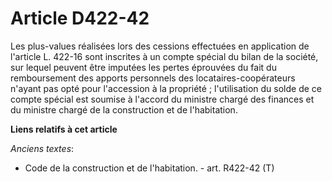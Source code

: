 # Article D422-42

Les plus-values réalisées lors des cessions effectuées en application de l'article L. 422-16 sont inscrites à un compte
spécial du bilan de la société, sur lequel peuvent être imputées les pertes éprouvées du fait du remboursement des apports
personnels des locataires-coopérateurs n'ayant pas opté pour l'accession à la propriété ; l'utilisation du solde de ce compte
spécial est soumise à l'accord du ministre chargé des finances et du ministre chargé de la construction et de l'habitation.

**Liens relatifs à cet article**

_Anciens textes_:

  - Code de la construction et de l'habitation. - art. R422-42 (T)
